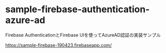 # sample-firebase-authentication-azure-ad
Firebase AuthenticationとFirebase UIを使ってAzureAD認証の実装サンプル

https://sample-firebase-190423.firebaseapp.com/

